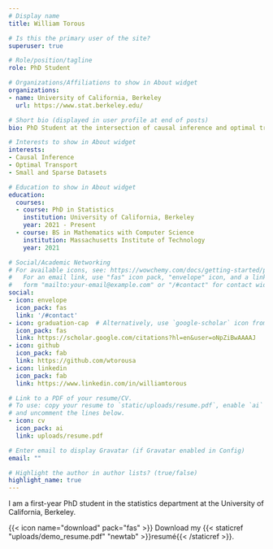 ```yaml
---
# Display name
title: William Torous

# Is this the primary user of the site?
superuser: true

# Role/position/tagline
role: PhD Student

# Organizations/Affiliations to show in About widget
organizations:
- name: University of California, Berkeley
  url: https://www.stat.berkeley.edu/

# Short bio (displayed in user profile at end of posts)
bio: PhD Student at the intersection of causal inference and optimal transport.

# Interests to show in About widget
interests:
- Causal Inference
- Optimal Transport
- Small and Sparse Datasets

# Education to show in About widget
education:
  courses:
  - course: PhD in Statistics
    institution: University of California, Berkeley
    year: 2021 - Present
  - course: BS in Mathematics with Computer Science
    institution: Massachusetts Institute of Technology
    year: 2021

# Social/Academic Networking
# For available icons, see: https://wowchemy.com/docs/getting-started/page-builder/#icons
#   For an email link, use "fas" icon pack, "envelope" icon, and a link in the
#   form "mailto:your-email@example.com" or "/#contact" for contact widget.
social:
- icon: envelope
  icon_pack: fas
  link: '/#contact'
- icon: graduation-cap  # Alternatively, use `google-scholar` icon from `ai` icon pack
  icon_pack: fas
  link: https://scholar.google.com/citations?hl=en&user=oNpZiBwAAAAJ
- icon: github
  icon_pack: fab
  link: https://github.com/wtorousa
- icon: linkedin
  icon_pack: fab
  link: https://www.linkedin.com/in/williamtorous

# Link to a PDF of your resume/CV.
# To use: copy your resume to `static/uploads/resume.pdf`, enable `ai` icons in `params.toml`, 
# and uncomment the lines below.
- icon: cv
  icon_pack: ai
  link: uploads/resume.pdf

# Enter email to display Gravatar (if Gravatar enabled in Config)
email: ""

# Highlight the author in author lists? (true/false)
highlight_name: true
---
```


I am a first-year PhD student in the statistics department at the University of California, Berkeley.

{{< icon name="download" pack="fas" >}} Download my {{< staticref "uploads/demo_resume.pdf" "newtab" >}}resumé{{< /staticref >}}.
